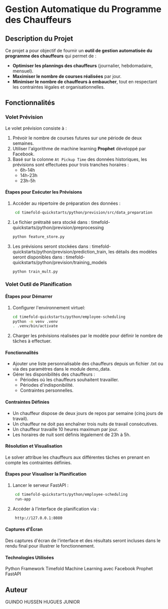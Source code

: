 # Gestion Automatique du Programme des Chauffeurs

## Description du Projet  
Ce projet a pour objectif de fournir un **outil de gestion automatisée du programme des chauffeurs** qui permet de :  
* **Optimiser les plannings des chauffeurs** (journalier, hebdomadaire, mensuel).  
* **Maximiser le nombre de courses réalisées** par jour.  
* **Minimiser le nombre de chauffeurs à embaucher**, tout en respectant les contraintes légales et organisationnelles.  

## Fonctionnalités  
### Volet Prévision  
Le volet prévision consiste à :  
1. Prévoir le nombre de courses futures sur une période de deux semaines.  
2. Utiliser l'algorithme de machine learning **Prophet** développé par Facebook.  
3. Basé sur la colonne `At Pickup Time` des données historiques, les prévisions sont effectuées pour trois tranches horaires :  
   - 6h-14h  
   - 14h-23h  
   - 23h-5h  

#### Étapes pour Exécuter les Prévisions  
1. Accéder au répertoire de préparation des données :  
   ```bash
    cd timefold-quickstarts/python/prevision/src/data_preparation
2. Le fichier prétraité sera stocké dans : timefold-quickstarts/python/prevision/preprocessing
    ```bash
    python feature_store.py 
3. Les prévisions seront stockées dans : timefold-quickstarts/python/prevision/prediction_train, les détails des modèles seront disponibles dans : timefold-quickstarts/python/prevision/training_models 
    ```bash
    python train_mult.py 


### Volet Outil de Planification
#### Étapes pour Démarrer
1. Configurer l'environnement virtuel:
    ```bash
    cd timefold-quickstarts/python/employee-scheduling
    python -m venv .venv
    . .venv/bin/activate
2. Charger les prévisions réalisées par le modèle pour définir le nombre de tâches à effectuer.


#### Fonctionnalités
- Ajouter une liste personnalisable des chauffeurs depuis un fichier .txt ou via des paramètres dans le module demo_data.
- Gérer les disponibilités des chauffeurs :
    * Périodes où les chauffeurs souhaitent travailler.
    * Périodes d'indisponibilité.
    * Contraintes personnelles.

#### Contraintes Définies
- Un chauffeur dispose de deux jours de repos par semaine (cinq jours de travail).
- Un chauffeur ne doit pas enchaîner trois nuits de travail consécutives.
- Un chauffeur travaille 10 heures maximum par jour.
- Les horaires de nuit sont définis légalement de 23h à 5h.

#### Résolution et Visualisation
Le solver attribue les chauffeurs aux différentes tâches en prenant en compte les contraintes définies.

#### Étapes pour Visualiser la Planification
1. Lancer le serveur FastAPI :
   ```bash 
    cd timefold-quickstarts/python/employee-scheduling
    run-app

2. Accéder à l’interface de planification via :
   ```bash
    http://127.0.0.1:8080

#### Captures d'Écran
Des captures d'écran de l'interface et des résultats seront incluses dans le rendu final pour illustrer le fonctionnement.

#### Technologies Utilisées
Python
Framework Timefold
Machine Learning avec Facebook Prophet
FastAPI

## Auteur
GUINDO HUSSEN HUGUES JUNIOR